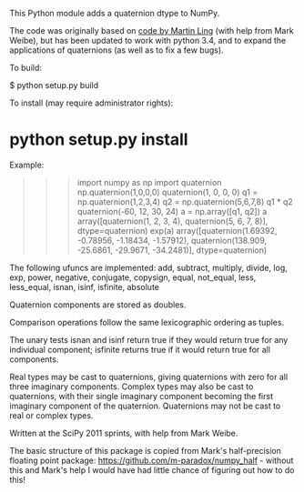 This Python module adds a quaternion dtype to NumPy.

The code was originally based on [code by Martin
Ling](https://github.com/martinling/numpy_quaternion) (with help from
Mark Weibe), but has been updated to work with python 3.4, and to
expand the applications of quaternions (as well as to fix a few bugs).

To build:

 $ python setup.py build

To install (may require administrator rights):

 # python setup.py install

Example:

 >>> import numpy as np
 >>> import quaternion
 >>> np.quaternion(1,0,0,0)
 quaternion(1, 0, 0, 0)
 >>> q1 = np.quaternion(1,2,3,4)
 >>> q2 = np.quaternion(5,6,7,8)
 >>> q1 * q2
 quaternion(-60, 12, 30, 24)
 >>> a = np.array([q1, q2])
 >>> a
 array([quaternion(1, 2, 3, 4), quaternion(5, 6, 7, 8)], dtype=quaternion)
 >>> exp(a)
 array([quaternion(1.69392, -0.78956, -1.18434, -1.57912),
        quaternion(138.909, -25.6861, -29.9671, -34.2481)], dtype=quaternion)

The following ufuncs are implemented:
 add, subtract, multiply, divide, log, exp, power, negative, conjugate,
 copysign, equal, not_equal, less, less_equal, isnan, isinf, isfinite, absolute

Quaternion components are stored as doubles.

Comparison operations follow the same lexicographic ordering as tuples.

The unary tests isnan and isinf return true if they would return true for any
individual component; isfinite returns true if it would return true for all
components.

Real types may be cast to quaternions, giving quaternions with zero for all
three imaginary components. Complex types may also be cast to quaternions,
with their single imaginary component becoming the first imaginary component of
the quaternion. Quaternions may not be cast to real or complex types.

Written at the SciPy 2011 sprints, with help from Mark Weibe.

The basic structure of this package is copied from Mark's half-precision
floating point package: https://github.com/m-paradox/numpy_half - without this
and Mark's help I would have had little chance of figuring out how to do this!

